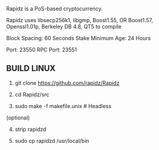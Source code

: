 
Rapidz is a PoS-based cryptocurrency.

Rapidz uses libsecp256k1,
			  libgmp,
			  Boost1.55,
			  OR Boost1.57,  
			  Openssl1.01p,
			  Berkeley DB 4.8,
			  QT5 to compile


Block Spacing: 60 Seconds
Stake Minimum Age: 24 Hours

Port: 23550
RPC Port: 23551


BUILD LINUX
-----------
1) git clone https://github.com/rapidz/Rapidz

2) cd Rapidz/src

3) sudo make -f makefile.unix            # Headless

(optional)

4) strip rapidzd

5) sudo cp rapidzd /usr/local/bin
